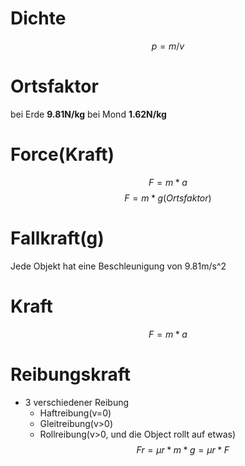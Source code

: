 # Dichte
$$p = m / v$$


# Ortsfaktor
bei Erde **9.81N/kg**
bei Mond **1.62N/kg**

# Force(Kraft)

$$F = m * a$$
$$F = m * g(Ortsfaktor)$$

# Fallkraft(g)
Jede Objekt hat eine Beschleunigung von 9.81m/s^2


# Kraft
$$F = m * a$$

# Reibungskraft
- 3 verschiedener Reibung
	- Haftreibung(v=0)
	- Gleitreibung(v>0)
	- Rollreibung(v>0, und die Object rollt auf etwas)
$$Fr = \mu r * m * g = \mu r * F$$